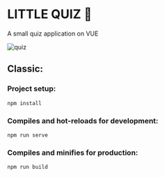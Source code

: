 # LITTLE QUIZ 🌸

A small quiz application on VUE

![quiz](https://cdn.dribbble.com/users/1628015/screenshots/12521092/media/7cdb530aae4e09388c144c17143f4ca8.gif "quiz")

## Classic:

### Project setup:
```
npm install
```

### Compiles and hot-reloads for development:
```
npm run serve
```

### Compiles and minifies for production:
```
npm run build
```
